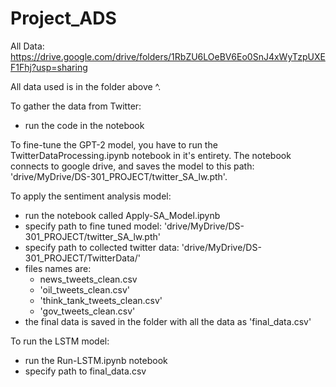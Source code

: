 # Project_ADS

All Data: https://drive.google.com/drive/folders/1RbZU6LOeBV6Eo0SnJ4xWyTzpUXEF1Fhj?usp=sharing

All data used is in the folder above ^.

To gather the data from Twitter:
- run the code in the notebook

To fine-tune the GPT-2 model, you have to run the TwitterDataProcessing.ipynb notebook in it's entirety. The notebook connects to google drive, and saves the model to this path: 'drive/MyDrive/DS-301_PROJECT/twitter_SA_lw.pth'.

To apply the sentiment analysis model:
- run the notebook called Apply-SA_Model.ipynb
- specify path to fine tuned model: 'drive/MyDrive/DS-301_PROJECT/twitter_SA_lw.pth'
- specify path to collected twitter data: 'drive/MyDrive/DS-301_PROJECT/TwitterData/'
- files names are:
  - news_tweets_clean.csv
  - 'oil_tweets_clean.csv'
  - 'think_tank_tweets_clean.csv'
  - 'gov_tweets_clean.csv'
- the final data is saved in the folder with all the data as 'final_data.csv'

To run the LSTM model:
- run the Run-LSTM.ipynb notebook
- specify path to final_data.csv
